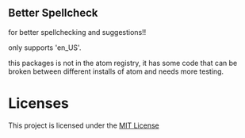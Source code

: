 ## Better Spellcheck
for better spellchecking and suggestions!!

only supports 'en_US'.

this packages is not in the atom registry, it has some code that can be broken between different installs of atom and needs more testing.

# Licenses
This project is licensed under the [MIT License](https://gitlab.com/ker0olos/atom-better-spellcheck/blob/master/LICENSE)  
